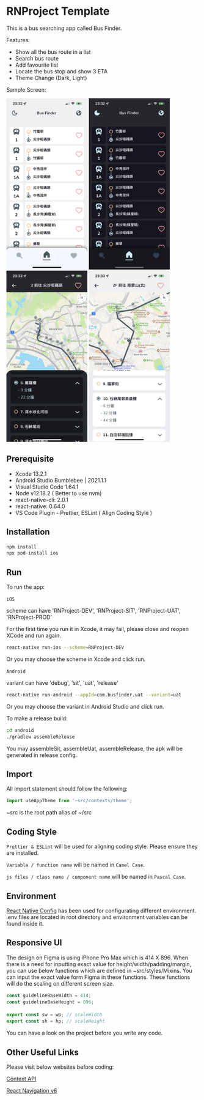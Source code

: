 # RNProject Template

This is a bus searching app called Bus Finder.

Features:

- Show all the bus route in a list
- Search bus route
- Add favourite list
- Locate the bus stop and show 3 ETA
- Theme Change (Dark, Light)

Sample Screen:

<img src="./example/IMG_4839.PNG" width="212" height="448" />
<img src="./example/IMG_4840.PNG" width="212" height="448" />
<img src="./example/IMG_4841.PNG" width="212" height="448" />
<img src="./example/IMG_4842.PNG" width="212" height="448" />

## Prerequisite

- Xcode 13.2.1
- Android Studio Bumblebee | 2021.1.1
- Visual Studio Code 1.64.1
- Node v12.18.2 ( Better to use nvm)
- react-native-cli: 2.0.1
- react-native: 0.64.0
- VS Code Plugin - Prettier, ESLint ( Align Coding Style )

## Installation

```bash
npm install
npx pod-install ios
```

## Run

To run the app:

`iOS`

scheme can have 'RNProject-DEV', 'RNProject-SIT', 'RNProject-UAT', 'RNProject-PROD'

For the first time you run it in Xcode, it may fail, please close and reopen XCode and run again.

```bash
react-native run-ios --scheme=RNProject-DEV
```

Or you may choose the scheme in Xcode and click run.

`Android`

variant can have 'debug', 'sit', 'uat', 'release'

```bash
react-native run-android --appId=com.busfinder.uat --variant=uat
```

Or you may choose the variant in Android Studio and click run.

To make a release build:

```bash
cd android
./gradlew assembleRelease
```

You may assembleSit, assembleUat, assembleRelease, the apk will be generated in release config.

## Import

All import statement should follow the following:

```javascript
import useAppTheme from '~src/contexts/theme';
```

~src is the root path alias of ~/src

## Coding Style

`Prettier & ESLint` will be used for aligning coding style. Please ensure they are installed.

`Variable / function name` will be named in `Camel Case`.

`js files / class name / component name` will be named in `Pascal Case`.

## Environment

[React Native Config](https://github.com/luggit/react-native-config) has been used for configurating different environment. .env files are located in root directory and environment variables can be found inside it.

## Responsive UI

The design on Figma is using iPhone Pro Max which is 414 X 896. When there is a need for inputting exact value for height/width/padding/margin, you can use below functions which are defined in ~src/styles/Mixins. You can input the exact value form Figma in these functions. These functions will do the scaling on different screen size.

```javascript
const guidelineBaseWidth = 414;
const guidelineBaseHeight = 896;

export const sw = wp; // scaleWidth
export const sh = hp; // scaleHeight
```

You can have a look on the project before you write any code.

## Other Useful Links

Please visit below websites before coding:

[Context API](https://reactjs.org/docs/context.html)

[React Navigation v6](https://reactnavigation.org/docs/getting-started)
